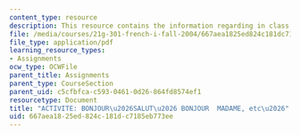 ```yaml
---
content_type: resource
description: This resource contains the information regarding in class activities.
file: /media/courses/21g-301-french-i-fall-2004/667aea1825ed824c181dc7185eb773ee_MIT21G_301F04_ch1_ex1.pdf
file_type: application/pdf
learning_resource_types:
- Assignments
ocw_type: OCWFile
parent_title: Assignments
parent_type: CourseSection
parent_uid: c5cfbfca-c593-0461-0d26-864fd8574ef1
resourcetype: Document
title: "ACTIVITE: BONJOUR\u2026SALUT\u2026 BONJOUR  MADAME, etc\u2026"
uid: 667aea18-25ed-824c-181d-c7185eb773ee
---
```

